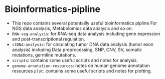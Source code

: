 # Bioinformatics-pipline
- This repo contains several potentailly useful bioinformatics pipline For NGS data analysis, Metabolomics data analysis and so on.
- `RNA-seq-analysis`: for RNA-seq data analysis including gene expression and post-transcriptional regulation.
- `ctDNA-analysis`: for circulating tumor DNA data analysis (tumor exon analysis) including Data preprocessing, SNP, CNV, SV, somatic mutations, germline mutations.
- `scripts`: contains some useful scripts and notes for analysis.
- `genome-annotation-resources`: notes on human genome annotation resources
`plot`: contains some useful scripts and notes for plotting.
